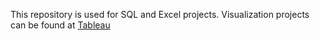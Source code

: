 This repository is used for SQL and Excel projects.
Visualization projects can be found at [Tableau](https://public.tableau.com/app/profile/james.moore2102)
